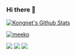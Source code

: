### Hi there 👋

[![Kongnet's Github Stats](https://github-readme-stats.vercel.app/api?username=kongnet&show_icons=true&theme=radical)](https://github.com/kongnet)

[![meeko](https://img.shields.io/npm/dy/meeko.svg)](https://img.shields.io/npm/dy/meeko.svg)


![](https://github-readme-stats.vercel.app/api/top-langs/?username=kongnet&hide=HTML,CSS,SMARTY&layout=compact&theme=radical)
![](https://github-profile-summary-cards.vercel.app/api/cards/profile-details?username=kongnet&theme=github_dark)
![](https://github-profile-summary-cards.vercel.app/api/cards/productive-time?username=kongnet&theme=github_dark)
<!--
**kongnet/kongnet** is a ✨ _special_ ✨ repository because its `README.md` (this file) appears on your GitHub profile.

Here are some ideas to get you started:

- 🔭 I’m currently working on ...
- 🌱 I’m currently learning ...
- 👯 I’m looking to collaborate on ...
- 🤔 I’m looking for help with ...
- 💬 Ask me about ...
- 📫 How to reach me: ...
- 😄 Pronouns: ...
- ⚡ Fun fact: ...
-->
